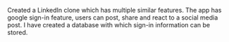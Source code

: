 
Created a LinkedIn clone which has multiple similar features. The app has google sign-in feature, users can post, share and react to a social media post. I have created a database with which sign-in information can be stored.
